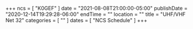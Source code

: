 +++
ncs = [ "K0GEF" ]
date = "2021-08-08T21:00:00-05:00"
publishDate = "2020-12-14T19:29:28-06:00"
endTime = ""
location = ""
title = "UHF/VHF Net 32"
categories = [ "" ]
dates = [ "NCS Schedule" ]
+++
